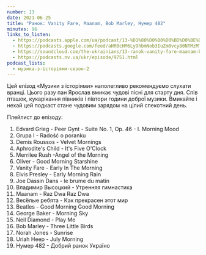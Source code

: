 ```yaml
---
number: 13
date: 2021-06-25
title: "Ранок: Vanity Fare, Maanam, Bob Marley, Нумер 482"
minutes: 96
links_to_listen:
  - https://podcasts.apple.com/ua/podcast/13-%D1%80%D0%B0%D0%BD%D0%BE%D0%BA-vanity-fare-maanam-bob-marley-%D0%BD%D1%83%D0%BC%D0%B5%D1%80-482/id1546083745?i=1000526889991
  - https://podcasts.google.com/feed/aHR0cHM6Ly9hbmNob3IuZm0vcy80NTMzMTgxMC9wb2RjYXN0L3Jzcw/episode/NzY3YTVjYmItNTM2YS00NmJjLTg4NGUtNzY1OTYzYmVkMzcy
  - https://soundcloud.com/the-ukrainians/13-ranok-vanity-fare-maanam-bob-marley-numer-482?in=the-ukrainians/sets/muzykazist
  - https://podcasts.nv.ua/ukr/episode/9751.html
podcast_lists:
  - музика-з-історіями-сезон-2
---
```


Цей епізод «Музики з історіями» наполегливо рекомендуємо слухати вранці. Цього
разу пан Ярослав вмикає чудові пісні для старту дня. Спів пташок, кукарікання
півників і півтори години доброї музики. Вмикайте і нехай цей подкаст стане
чудовим зарядом на цілий спекотний день.

Плейлист до епізоду:

1. Edvard Grieg - Peer Gynt - Suite No. 1, Op. 46 - I. Morning Mood
1. Grupa I - Radość o poranku
1. Demis Roussos - Velvet Mornings
1. Aphrodite's Child - It's Five O'Clock
1. Merrilee Rush -Angel of the Morning
1. Oliver - Good Morning Starshine
1. Vanity Fare - Early In The Morning
1. Elvis Presley - Early Morning Rain
1. Joe Dassin Dans - le brume du matin
1. Владимир Высоцкий - Утренняя гимнастика
1. Maanam - Raz Dwa Raz Dwa
1. Весёлые ребята - Как прекрасен этот мир
1. Beatles - Good Morning Good Morning
1. George Baker - Morning Sky
1. Neil Diamond - Play Me
1. Bob Marley - Three Little Birds
1. Norah Jones - Sunrise
1. Uriah Heep - July Morning
1. Нумер 482 - Добрий ранок Україно
